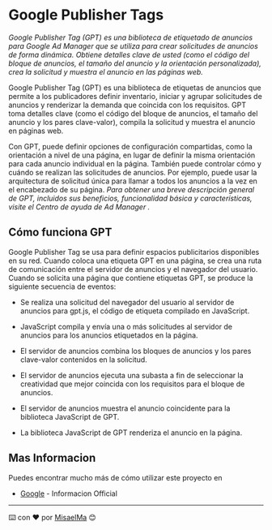 # Google Publisher Tags

_Google Publisher Tag (GPT) es una biblioteca de etiquetado de anuncios para Google Ad Manager que se utiliza para crear
solicitudes de anuncios de forma dinámica. Obtiene detalles clave de usted (como el código del bloque de anuncios, el
tamaño del anuncio y la orientación personalizada), crea la solicitud y muestra el anuncio en las páginas web._

Google Publisher Tag (GPT) es una biblioteca de etiquetas de anuncios que permite a los publicadores definir inventario,
iniciar y agrupar solicitudes de anuncios y renderizar la demanda que coincida con los requisitos. GPT toma detalles
clave (como el código del bloque de anuncios, el tamaño del anuncio y los pares clave-valor), compila la solicitud y
muestra el anuncio en páginas web.

Con GPT, puede definir opciones de configuración compartidas, como la orientación a nivel de una página, en lugar de
definir la misma orientación para cada anuncio individual en la página. También puede controlar cómo y cuándo se
realizan las solicitudes de anuncios. Por ejemplo, puede usar la arquitectura de solicitud única para llamar a todos los
anuncios a la vez en el encabezado de su página.
_Para obtener una breve descripción general de GPT, incluidos sus beneficios, funcionalidad básica y características,
visite el Centro de ayuda de Ad Manager ._

## Cómo funciona GPT

Google Publisher Tag se usa para definir espacios publicitarios disponibles en su red. Cuando coloca una etiqueta GPT en
una página, se crea una ruta de comunicación entre el servidor de anuncios y el navegador del usuario. Cuando se
solicita una página que contiene etiquetas GPT, se produce la siguiente secuencia de eventos:

- Se realiza una solicitud del navegador del usuario al servidor de anuncios para gpt.js, el código de etiqueta compilado en JavaScript.

- JavaScript compila y envía una o más solicitudes al servidor de anuncios para los anuncios etiquetados en la página.

- El servidor de anuncios combina los bloques de anuncios y los pares clave-valor contenidos en la solicitud.

- El servidor de anuncios ejecuta una subasta a fin de seleccionar la creatividad que mejor coincida con los requisitos para el bloque de anuncios.

- El servidor de anuncios muestra el anuncio coincidente para la biblioteca JavaScript de GPT.

- La biblioteca JavaScript de GPT renderiza el anuncio en la página.


## Mas Informacion

Puedes encontrar mucho más de cómo utilizar este proyecto en

* [Google](https://support.google.com/admanager/answer/181073?hl=es-419) - Informacion Official

---
⌨️ con ❤️ por [MisaelMa](https://github.com/MisaelMa) 😊
